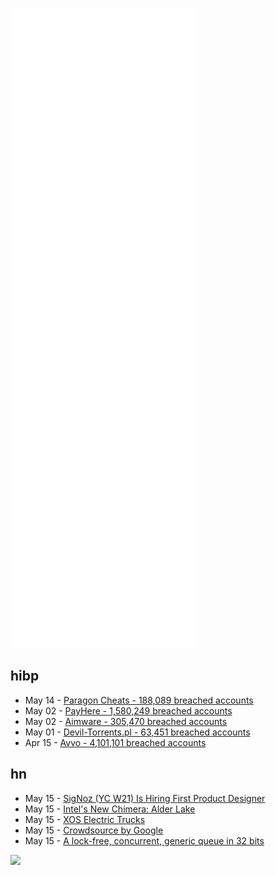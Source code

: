 ![Metrics](https://raw.githubusercontent.com/phixion/phixion/master/metrics.svg)

## hibp

<!--
for https://github.com/phixion/phixion/blob/main/.github/workflows/feeds.yml
-->
<!--START_SECTION:haveibeenpwnd-->
- May 14 - [Paragon Cheats - 188,089 breached accounts](https://haveibeenpwned.com/PwnedWebsites#ParagonCheats)
- May 02 - [PayHere - 1,580,249 breached accounts](https://haveibeenpwned.com/PwnedWebsites#PayHere)
- May 02 - [Aimware - 305,470 breached accounts](https://haveibeenpwned.com/PwnedWebsites#Aimware)
- May 01 - [Devil-Torrents.pl - 63,451 breached accounts](https://haveibeenpwned.com/PwnedWebsites#DevilTorrents)
- Apr 15 - [Avvo - 4,101,101 breached accounts](https://haveibeenpwned.com/PwnedWebsites#Avvo)
<!--END_SECTION:haveibeenpwnd-->

## hn

<!--
for https://github.com/phixion/phixion/blob/main/.github/workflows/feeds.yml
-->
<!--START_SECTION:hn-->
- May 15 - [SigNoz (YC W21) Is Hiring First Product Designer](https://www.ycombinator.com/companies/signoz/jobs/hnlEENe-product-designer)
- May 15 - [Intel's New Chimera: Alder Lake](https://www.agner.org/forum/viewtopic.php?t=79&p=187#p187)
- May 15 - [XOS Electric Trucks](https://xostrucks.com/)
- May 15 - [Crowdsource by Google](https://crowdsource.google.com/about/)
- May 15 - [A lock-free, concurrent, generic queue in 32 bits](https://nullprogram.com/blog/2022/05/14/)
<!--END_SECTION:hn-->

<!--
for https://yhype.me
-->
![](https://hit.yhype.me/github/profile?user_id=13013670)
